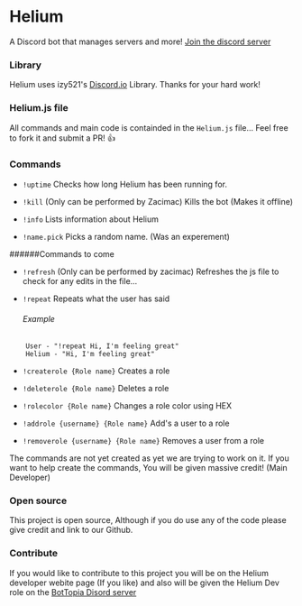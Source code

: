 # Helium
A Discord bot that manages servers and more! [Join the discord server](https://discord.gg/0ynKSxHArBT4OFQj)

### Library
Helium uses izy521's [Discord.io](https://github.com/izy521/discord.io) Library. Thanks for your hard work!

### Helium.js file
All commands and main code is containded in the `Helium.js` file... Feel free to fork it and submit a PR! :thumbsup:

### Commands
- `!uptime`
    Checks how long Helium has been running for.
    
- `!kill` (Only can be performed by Zacimac)
    Kills the bot (Makes it offline)
    
- `!info`
    Lists information about Helium

- `!name.pick`
    Picks a random name. (Was an experement)
    
######Commands to come

- `!refresh` (Only can be performed by zacimac)
    Refreshes the js file to check for any edits in the file...

- `!repeat`
    Repeats what the user has said
    
    ###### Example
```
    User - "!repeat Hi, I'm feeling great"
    Helium - "Hi, I'm feeling great"
```

- `!createrole {Role name}`
    Creates a role

- `!deleterole {Role name}`
    Deletes a role

- `!rolecolor {Role name}`
    Changes a role color using HEX

- `!addrole {username} {Role name}`
    Add's a user to a role

- `!removerole {username} {Role name}`
    Removes a user from a role

The commands are not yet created as yet we are trying to work on it. If you want to help create the commands, You will be given massive credit! (Main Developer)

### Open source
This project is open source, Although if you do use any of the code please give credit and link to our Github.

### Contribute
If you would like to contribute to this project you will be on the Helium developer webite page (If you like) and also will be given the Helium Dev role on the [BotTopia Disord server](https://discord.gg/0ynKSxHArBT4OFQ)
